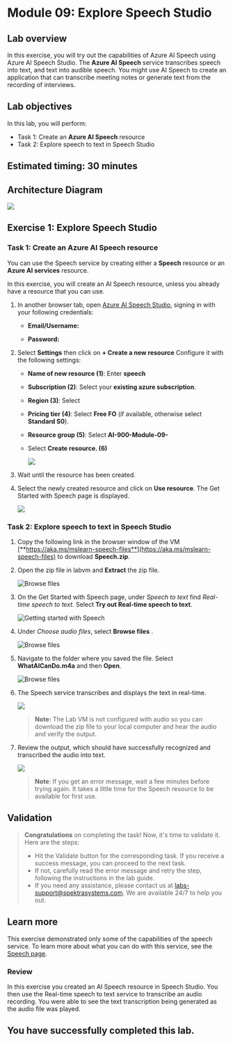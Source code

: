 # Module 09: Explore Speech Studio

## Lab overview

In this exercise, you will try out the capabilities of Azure AI Speech using Azure AI Speech Studio. The **Azure AI Speech** service transcribes speech into text, and text into audible speech. You might use AI Speech to create an application that can transcribe meeting notes or generate text from the recording of interviews. 
 
## Lab objectives

In this lab, you will perform:

- Task 1: Create an **Azure AI Speech** resource
- Task 2: Explore speech to text in Speech Studio

## Estimated timing: 30 minutes

## Architecture Diagram

  ![](media/module09.png)


## Exercise 1: Explore Speech Studio

### Task 1: Create an **Azure AI Speech** resource

You can use the Speech service by creating either a **Speech** resource or an **Azure AI services** resource.

In this exercise, you will create an AI Speech resource, unless you already have a resource that you can use.

1. In another browser tab, open [Azure AI Speech Studio](https://speech.microsoft.com/), signing in with your following credentials:

   - **Email/Username:** <inject key="AzureAdUserEmail"></inject>
 
   - **Password:** <inject key="AzureAdUserPassword"></inject>

 1. Select **Settings** then click on  **+ Create a new resource** Configure it with the following settings:
    - **Name of new resource (1)**: Enter **speech<inject key="DeploymentID" enableCopy="false" />**
    - **Subscription (2)**: Select your **existing azure subscription**.
    - **Region (3)**:  Select **<inject key="location" enableCopy="false"/>**
    - **Pricing tier (4)**: Select **Free FO** (if available, otherwise select **Standard S0**).
    - **Resource group (5)**: Select **AI-900-Module-09-<inject key="DeploymentID" enableCopy="false" />**
    - Select **Create resource. (6)**

      ![](media/ai9.png)

1. Wait until the resource has been created.

1. Select the newly created resource and click on  **Use resource**. The Get Started with Speech page is displayed.

    ![](media/06.png)


### Task 2: Explore speech to text in Speech Studio

1. Copy the following link in the browser window of the VM  [**https://aka.ms/mslearn-speech-files**](https://aka.ms/mslearn-speech-files) to download **Speech.zip**. 

1. Open the zip file in labvm and **Extract** the zip file.

   ![Browse files](media/03.png)

1. On the Get Started with Speech page, under *Speech  to text* find *Real-time speech to text*. Select **Try out Real-time speech to text**.

    ![Getting started with Speech](media/02.png)

1. Under *Choose audio files*, select **Browse files** .

    ![Browse files](media/05.png)

1. Navigate to the folder where you saved the file. Select **WhatAICanDo.m4a** and then **Open**.

    ![Browse files](media/01.png)

1. The Speech service transcribes and displays the text in real-time. 

    ![](media/09.png)

    >**Note:** The Lab VM is not configured with audio so you can download the zip file to your local computer and hear the audio and verify the output.

1. Review the output, which should have successfully recognized and transcribed the audio into text.

    ![](media/08.png)

    > **Note**: If you get an error message, wait a few minutes before trying again. It takes a little time for the Speech resource to be available for first use.

## Validation

<validation step="fba5c663-5b29-43aa-8069-0349acf56ee1" />

  > **Congratulations** on completing the task! Now, it's time to validate it. Here are the steps:
  > - Hit the Validate button for the corresponding task. If you receive a success message, you can proceed to the next task. 
  > - If not, carefully read the error message and retry the step, following the instructions in the lab guide.
  > - If you need any assistance, please contact us at labs-support@spektrasystems.com. We are available 24/7 to help you out.

   <validation step="fba5c663-5b29-43aa-8069-0349acf56ee1" />

## Learn more

This exercise demonstrated only some of the capabilities of the speech service. To learn more about what you can do with this service, see the [Speech page](https://azure.microsoft.com/services/cognitive-services/speech-services).

### Review
In this exercise you created an AI Speech resource in Speech Studio. You then use the Real-time speech to text service to transcribe an audio recording. You were able to see the text transcription being generated as the audio file was played.
  
## You have successfully completed this lab.
